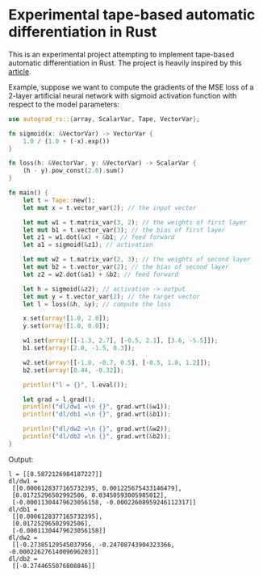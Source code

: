 # Experimental tape-based automatic differentiation in Rust

This is an experimental project attempting to implement tape-based automatic differentiation in Rust. The project is heavily inspired by this [article](https://rufflewind.com/2016-12-30/reverse-mode-automatic-differentiation).

Example, suppose we want to compute the gradients of the MSE loss of a 2-layer artificial neural network with sigmoid activation function with respect to the model parameters:

```rust
use autograd_rs::{array, ScalarVar, Tape, VectorVar};

fn sigmoid(x: &VectorVar) -> VectorVar {
    1.0 / (1.0 + (-x).exp())
}

fn loss(h: &VectorVar, y: &VectorVar) -> ScalarVar {
    (h - y).pow_const(2.0).sum()
}

fn main() {
    let t = Tape::new();
    let mut x = t.vector_var(2); // the input vector

    let mut w1 = t.matrix_var(3, 2); // the weights of first layer
    let mut b1 = t.vector_var(3); // the bias of first layer
    let z1 = w1.dot(&x) + &b1; // feed forward
    let a1 = sigmoid(&z1); // activation

    let mut w2 = t.matrix_var(2, 3); // the weights of second layer
    let mut b2 = t.vector_var(2); // the bias of second layer
    let z2 = w2.dot(&a1) + &b2; // feed forward

    let h = sigmoid(&z2); // activation -> output
    let mut y = t.vector_var(2); // the target vector
    let l = loss(&h, &y); // compute the loss

    x.set(array![1.0, 2.0]);
    y.set(array![1.0, 0.0]);

    w1.set(array![[-1.3, 2.7], [-0.5, 2.1], [3.6, -5.5]]);
    b1.set(array![2.0, -1.5, 0.3]);

    w2.set(array![[-1.0, -0.7, 0.5], [-0.5, 1.8, 1.2]]);
    b2.set(array![0.44, -0.32]);

    println!("l = {}", l.eval());

    let grad = l.grad();
    println!("dl/dw1 =\n {}", grad.wrt(&w1));
    println!("dl/db1 =\n {}", grad.wrt(&b1));

    println!("dl/dw2 =\n {}", grad.wrt(&w2));
    println!("dl/db2 =\n {}", grad.wrt(&b2));
}
```

Output:

```
l = [[0.5872126984187227]]
dl/dw1 =
 [[0.0006128377165732395, 0.001225675433146479],
 [0.01725296502992506, 0.03450593005985012],
 [-0.00011304479623056158, -0.00022608959246112317]]
dl/db1 =
 [[0.0006128377165732395],
 [0.01725296502992506],
 [-0.00011304479623056158]]
dl/dw2 =
 [[-0.27385129545037956, -0.24708743904323366, -0.00022627614009696203]]
dl/db2 =
 [[-0.2744655076808846]]
```
